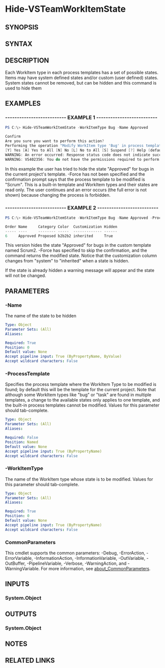 <!-- #include "./common/header.md" -->

# Hide-VSTeamWorkItemState

## SYNOPSIS
<!-- #include "./synopsis/Hide-VSTeamWorkItemState.md" -->

## SYNTAX

## DESCRIPTION

Each WorkItem type in each process templates has a set of possible states.  Items may have system defined states and/or custom (user defined) states. System states cannot be removed, but can be hidden and this command is used to hide them

## EXAMPLES

### -------------------------- EXAMPLE 1 --------------------------

```PowerShell
PS C:\> Hide-VSTeamWorkItemState -WorkItemType Bug -Name Approved

Confirm
Are you sure you want to perform this action?
Performing the operation "Modify WorkItem type 'Bug' in process template 'Scrum'; hide state" on target "Approved".
[Y] Yes [A] Yes to All [N] No [L] No to All [S] Suspend [?] Help (default is "Yes"): y
WARNING: An error occurred: Response status code does not indicate success: 403 (Forbidden).
WARNING: VS402356: You do not have the permissions required to perform the attempted operation on this process.
```

In this example the user has tried to hide the state "Approved" for bugs in the current project's template. -Force has not been specified and the confirmation prompt says that the process template to be modified is "Scrum". This is a built-in template and WorkItem types and their states are read only. The user continues and an error occurs (the full error is not shown) because changing the process is forbidden.

### -------------------------- EXAMPLE 2 --------------------------

```PowerShell
PS C:\> Hide-VSTeamWorkItemState -WorkItemType Bug -Name Approved -ProcessTemplate Scrum2 -Force

Order Name     Category Color  Customization Hidden
----- ----     -------- -----  ------------- ------
6     Approved Proposed b2b2b2 inherited     True
```

This version hides the state "Approved" for bugs in the custom template named Scrum2. -Force has specified to skip the confirmation, and the command returns the modified state. Notice that the customization column changes from "system" to "inherited" when a state is hidden.

If the state is already hidden a warning message will appear and the state will not be changed.

## PARAMETERS

### -Name

The name of the state to be hidden

```yaml
Type: Object
Parameter Sets: (All)
Aliases:

Required: True
Position: 0
Default value: None
Accept pipeline input: True (ByPropertyName, ByValue)
Accept wildcard characters: False
```

### -ProcessTemplate

Specifies the process template where the WorkItem Type to be modified is found; by default this will be the template for the current project. Note that although some WorkItem types like "bug" or "task" are found in multiple templates, a change to the available states only applies to one template, and the built-in process templates cannot be modified. Values for this parameter should tab-complete.

```yaml
Type: Object
Parameter Sets: (All)
Aliases:

Required: False
Position: Named
Default value: None
Accept pipeline input: True (ByPropertyName)
Accept wildcard characters: False
```

### -WorkItemType

The name of the WorkItem type whose state is to be modified. Values for this parameter should tab-complete.

```yaml
Type: Object
Parameter Sets: (All)
Aliases:

Required: True
Position: 0
Default value: None
Accept pipeline input: True (ByPropertyName)
Accept wildcard characters: False
```

<!-- #include "./params/confirm.md" -->

<!-- #include "./params/force.md" -->

<!-- #include "./params/whatif.md" -->

### CommonParameters

This cmdlet supports the common parameters: -Debug, -ErrorAction, -ErrorVariable, -InformationAction, -InformationVariable, -OutVariable, -OutBuffer, -PipelineVariable, -Verbose, -WarningAction, and -WarningVariable. For more information, see [about_CommonParameters](http://go.microsoft.com/fwlink/?LinkID=113216).

## INPUTS

### System.Object

## OUTPUTS

### System.Object

## NOTES

## RELATED LINKS
